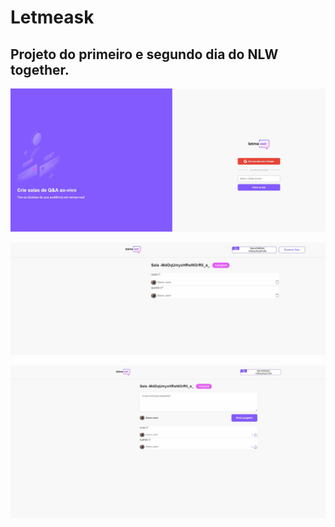 # Letmeask

## Projeto do primeiro e segundo dia do NLW together.

![Tela do Lemeask](https://github.com/edesiojnr/Letmeask_NLW/blob/master/Letmeask2.jpg)

![Tela do Admin](https://github.com/edesiojnr/Letmeask_NLW/blob/master/admin.jpg)

![Tela da sala](https://github.com/edesiojnr/Letmeask_NLW/blob/master/sala.jpg)
